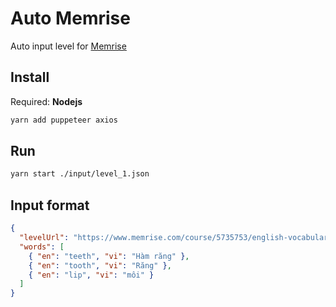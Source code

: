 # Auto Memrise

Auto input level for [Memrise](https://www.memrise.com/)

## Install

Required: **Nodejs**

```bash
yarn add puppeteer axios
```

## Run

```bash
yarn start ./input/level_1.json 
```

## Input format

```json
{
  "levelUrl": "https://www.memrise.com/course/5735753/english-vocabulary-in-use-elementary/3/",
  "words": [
    { "en": "teeth", "vi": "Hàm răng" },
    { "en": "tooth", "vi": "Răng" },
    { "en": "lip", "vi": "môi" }
  ]
}
```